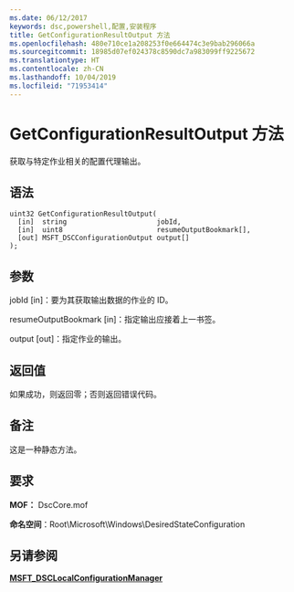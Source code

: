 ```yaml
---
ms.date: 06/12/2017
keywords: dsc,powershell,配置,安装程序
title: GetConfigurationResultOutput 方法
ms.openlocfilehash: 480e710ce1a208253f0e664474c3e9bab296066a
ms.sourcegitcommit: 18985d07ef024378c8590dc7a983099ff9225672
ms.translationtype: HT
ms.contentlocale: zh-CN
ms.lasthandoff: 10/04/2019
ms.locfileid: "71953414"
---
```

# <a name="getconfigurationresultoutput-method"></a>GetConfigurationResultOutput 方法

获取与特定作业相关的配置代理输出。

## <a name="syntax"></a>语法

```mof
uint32 GetConfigurationResultOutput(
  [in]  string                      jobId,
  [in]  uint8                       resumeOutputBookmark[],
  [out] MSFT_DSCConfigurationOutput output[]
);
```

## <a name="parameters"></a>参数

jobId  \[in\]：要为其获取输出数据的作业的 ID。

resumeOutputBookmark  \[in\]：指定输出应接着上一书签。

output  \[out\]：指定作业的输出。

## <a name="return-value"></a>返回值

如果成功，则返回零；否则返回错误代码。

## <a name="remarks"></a>备注

这是一种静态方法。

## <a name="requirements"></a>要求

**MOF：** DscCore.mof

**命名空间**：Root\Microsoft\Windows\DesiredStateConfiguration

## <a name="see-also"></a>另请参阅

[**MSFT_DSCLocalConfigurationManager**](msft-dsclocalconfigurationmanager.md)
